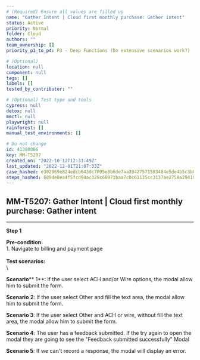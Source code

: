 ```yaml
---
# (Required) Ensure all values are filled up
name: "Gather Intent | Cloud first monthly purchase: Gather intent"
status: Active
priority: Normal
folder: Cloud
authors: ""
team_ownership: []
priority_p1_to_p4: P3 - Deep Functions (Do extensive scenarios work?)

# (Optional)
location: null
component: null
tags: []
labels: []
tested_by_contributor: ""

# (Optional) Test type and tools
cypress: null
detox: null
mmctl: null
playwright: null
rainforest: []
manual_test_environments: []

# Do not change
id: 41380086
key: MM-T5207
created_on: "2022-10-12T12:31:49Z"
last_updated: "2022-12-01T21:07:33Z"
case_hashed: e302969e824edcb643dc7095e8b6de7aa39427571583484e5de4b5c3b8db231fab01f94fae2717825853f3fdee724db5
steps_hashed: 6894e0ea4f5fcd94ac328c60971baa7c0c61135cc3137ae2759a294194cd937294fb7365618c040c588a54b3422ebfd5
---
```


<!-- (Auto-generated) Based on frontmatter's "key" and "name" -->

## MM-T5207: Gather Intent | Cloud first monthly purchase: Gather intent

---

**Step 1**

**Pre-condition:**\
1\. Navigate to billing and payment page\
\
**Test scenarios:**\
\\

**Scenario**\*\* 1\*\*: If the user select ACH and/or Wire options, the modal allow him to submit the form.

**Scenario** **2**: If the user select Other and fill the text area, the modal allow him to submit the form.

**Scenario 3**: If the user select Other and ACH or wire, without fill the text area, the modal allow him to submit the form.

**Scenario 4**: The user has a feedback submitted. If the try again to open the modal they are going to see the "Feedback submitted successfully" Modal

**Scenario 5**: If we can't record a response, the modal will display an error.
